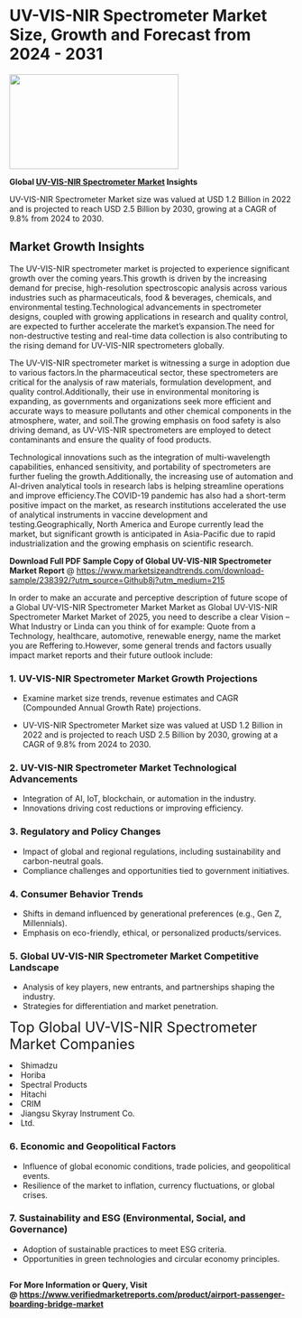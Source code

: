 <H1>UV-VIS-NIR Spectrometer Market Size, Growth and Forecast from 2024 - 2031</H1><img class="aligncenter size-medium wp-image-584254" src="https://thirdeyenews.in/wp-content/uploads/2024/09/Global-Market-Research-300x168.jpeg" alt="" width="300" height="168" /><p><strong>Global&nbsp;<a href="https://www.marketsizeandtrends.com/download-sample/238392/?utm_source=Github8j?utm_medium=215">UV-VIS-NIR Spectrometer Market</a> Insights</strong></p><p>UV-VIS-NIR Spectrometer Market size was valued at USD 1.2 Billion in 2022 and is projected to reach USD 2.5 Billion by 2030, growing at a CAGR of 9.8% from 2024 to 2030.</p><p><h2>Market Growth Insights</h2> <p>The UV-VIS-NIR spectrometer market is projected to experience significant growth over the coming years.This growth is driven by the increasing demand for precise, high-resolution spectroscopic analysis across various industries such as pharmaceuticals, food & beverages, chemicals, and environmental testing.Technological advancements in spectrometer designs, coupled with growing applications in research and quality control, are expected to further accelerate the market’s expansion.The need for non-destructive testing and real-time data collection is also contributing to the rising demand for UV-VIS-NIR spectrometers globally.</p> <p>The UV-VIS-NIR spectrometer market is witnessing a surge in adoption due to various factors.In the pharmaceutical sector, these spectrometers are critical for the analysis of raw materials, formulation development, and quality control.Additionally, their use in environmental monitoring is expanding, as governments and organizations seek more efficient and accurate ways to measure pollutants and other chemical components in the atmosphere, water, and soil.The growing emphasis on food safety is also driving demand, as UV-VIS-NIR spectrometers are employed to detect contaminants and ensure the quality of food products.</p> <p>Technological innovations such as the integration of multi-wavelength capabilities, enhanced sensitivity, and portability of spectrometers are further fueling the growth.Additionally, the increasing use of automation and AI-driven analytical tools in research labs is helping streamline operations and improve efficiency.The COVID-19 pandemic has also had a short-term positive impact on the market, as research institutions accelerated the use of analytical instruments in vaccine development and testing.Geographically, North America and Europe currently lead the market, but significant growth is anticipated in Asia-Pacific due to rapid industrialization and the growing emphasis on scientific research.</p> <p><span class=""><strong>Download Full PDF Sample Copy of Global UV-VIS-NIR Spectrometer Market Report</strong> @ <a href="https://www.marketsizeandtrends.com/download-sample/238392/?utm_source=Github8j?utm_medium=215" target="_blank">https://www.marketsizeandtrends.com/download-sample/238392/?utm_source=Github8j?utm_medium=215</a></span></p><p>In order to make an accurate and perceptive description of future scope of a Global&nbsp;UV-VIS-NIR Spectrometer Market Market as Global&nbsp;UV-VIS-NIR Spectrometer Market Market of 2025, you need to describe a clear Vision &ndash; What Industry or Linda can you think of for example: Quote from a Technology, healthcare, automotive, renewable energy, name the market you are Reffering to.However, some general trends and factors usually impact market reports and their future outlook include:</p><h3>1.&nbsp;<strong>UV-VIS-NIR Spectrometer Market Growth Projections</strong></h3><ul><li>Examine market size trends, revenue estimates and CAGR (Compounded Annual Growth Rate) projections.</li><li><p>UV-VIS-NIR Spectrometer Market size was valued at USD 1.2 Billion in 2022 and is projected to reach USD 2.5 Billion by 2030, growing at a CAGR of 9.8% from 2024 to 2030.</p></li></ul><h3>2.&nbsp;<strong>UV-VIS-NIR Spectrometer Market Technological Advancements</strong></h3><ul><li>Integration of AI, IoT, blockchain, or automation in the industry.</li><li>Innovations driving cost reductions or improving efficiency.</li></ul><h3>3.&nbsp;<strong>Regulatory and Policy Changes</strong></h3><ul><li>Impact of global and regional regulations, including sustainability and carbon-neutral goals.</li><li>Compliance challenges and opportunities tied to government initiatives.</li></ul><h3>4.&nbsp;<strong>Consumer Behavior Trends</strong></h3><ul><li>Shifts in demand influenced by generational preferences (e.g., Gen Z, Millennials).</li><li>Emphasis on eco-friendly, ethical, or personalized products/services.</li></ul><h3>5.&nbsp;<strong>Global UV-VIS-NIR Spectrometer Market Competitive Landscape</strong></h3><ul><li>Analysis of key players, new entrants, and partnerships shaping the industry.</li><li>Strategies for differentiation and market penetration.</li></ul><p data-pm-slice="1 1 []"><span style="color: inherit; font-family: inherit; font-size: 25px;">Top Global UV-VIS-NIR Spectrometer Market Companies</span></p><div class="" data-test-id=""><p><li>Shimadzu</li><li> Horiba</li><li> Spectral Products</li><li> Hitachi</li><li> CRIM</li><li> Jiangsu Skyray Instrument Co.</li><li> Ltd.</li></p></div><h3>6.&nbsp;<strong>Economic and Geopolitical Factors</strong></h3><ul><li>Influence of global economic conditions, trade policies, and geopolitical events.</li><li>Resilience of the market to inflation, currency fluctuations, or global crises.</li></ul><h3>7.&nbsp;<strong>Sustainability and ESG (Environmental, Social, and Governance)</strong></h3><ul><li>Adoption of sustainable practices to meet ESG criteria.</li><li>Opportunities in green technologies and circular economy principles.</li></ul><h2><strong style="font-size: 14px;">For More Information or Query, Visit @&nbsp;</strong><a style="background-color: #ffffff; font-size: 14px;" href="https://www.marketsizeandtrends.com/report/uv-vis-nir-spectrometer-market/" target="_blank">https://www.verifiedmarketreports.com/product/airport-passenger-boarding-bridge-market</a></h2>